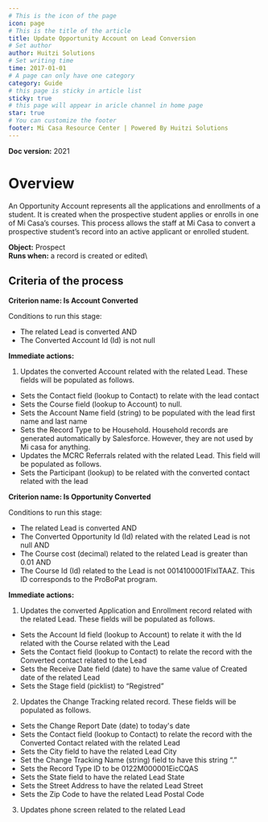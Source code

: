 ```yaml
---
# This is the icon of the page
icon: page
# This is the title of the article
title: Update Opportunity Account on Lead Conversion
# Set author
author: Huitzi Solutions
# Set writing time
time: 2017-01-01
# A page can only have one category
category: Guide
# this page is sticky in article list
sticky: true
# this page will appear in aricle channel in home page
star: true
# You can customize the footer
footer: Mi Casa Resource Center | Powered By Huitzi Solutions
---
```


**Doc version:** 2021

# **Overview**

An Opportunity Account represents all the applications and enrollments of a student. It is created when the prospective student applies or enrolls in one of Mi Casa’s courses. This process allows the staff at Mi Casa to convert a prospective student’s record into an active applicant or enrolled student.

**Object:** Prospect\
**Runs when:** a record is created or edited\

## **Criteria of the process**

**Criterion name: Is Account Converted**

Conditions to run this stage:

- The related Lead is converted AND
- The Converted Account Id (Id) is not null

**Immediate actions:**

1. Updates the converted Account related with the related Lead. These fields will be populated as follows.

- Sets the Contact field (lookup to Contact) to relate with the lead contact
- Sets the Course field (lookup to Account) to null.
- Sets the Account Name field (string) to be populated with the lead first name and last name
- Sets the Record Type to be Household. Household records are generated automatically by Salesforce. However, they are not used by Mi casa for anything.
- Updates the MCRC Referrals related with the related Lead. This field will be populated as follows.
- Sets the Participant (lookup) to be related with the converted contact related with the lead

**Criterion name: Is Opportunity Converted**

Conditions to run this stage:

- The related Lead is converted AND
- The Converted Opportunity Id (Id) related with the related Lead is not null AND
- The Course cost (decimal) related to the related Lead is greater than 0.01 AND
- The Course Id (Id) related to the Lead is not 0014100001FlxITAAZ. This ID corresponds to the ProBoPat program.

**Immediate actions:**

1. Updates the converted Application and Enrollment record related with the related Lead. These fields will be populated as follows.

- Sets the Account Id field (lookup to Account) to relate it with the Id related with the Course related with the Lead
- Sets the Contact field (lookup to Contact) to relate the record with the Converted contact related to the Lead
- Sets the Receive Date field (date) to have the same value of Created date of the related Lead
- Sets the Stage field (picklist) to “Registred”

2. Updates the Change Tracking related record. These fields will be populated as follows.

- Sets the Change Report Date (date) to today's date
- Sets the Contact field (lookup to Contact) to relate the record with the Converted Contact related with the related Lead
- Sets the City field to have the related Lead City
- Set the Change Tracking Name (string) field to have this string “.”
- Sets the Record Type ID to be 0122M000001EicCQAS
- Sets the State field to have the related Lead State
- Sets the Street Address to have the related Lead Street
- Sets the Zip Code to have the related Lead Postal Code

3. Updates phone screen related to the related Lead
